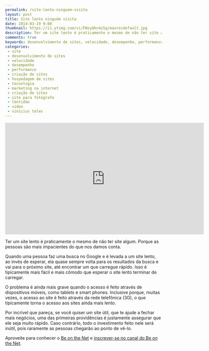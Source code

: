 ```yaml
---
permalink: /site-lento-ninguem-visita
layout: post
title: Site lento ninguém visita
date: 2014-03-19 9:00
thumbnail: https://i1.ytimg.com/vi/FWzyQkn4z5g/maxresdefault.jpg
description: Ter um site lento é praticamente o mesmo de não ter site algum. Porque as pessoas são mais impacientes do que nos damos conta.
comments: true
keywords: desenvolvimento de sites, velocidade, desempenho, performance, criação de sites, hospedagem de sites, tecnologia, marketing na internet, site, criação de sites, site para forógrafo, video, vinícius teles, lentidão
categories: 
 - site
 - desenvolvimento de sites
 - velocidade
 - desempenho
 - performance
 - criação de sites
 - hospedagem de sites
 - tecnologia
 - marketing na internet
 - criação de sites
 - site para fotógrafo
 - lentidão
 - video
 - vinícius teles
---
```

<iframe width="640" height="360" src="http://www.youtube.com/embed/FWzyQkn4z5g" frameborder="0" allowfullscreen></iframe>

Ter um site lento é praticamente o mesmo de não ter site algum. Porque as pessoas são mais impacientes do que nos damos conta.

Quando uma pessoa faz uma busca no Google e é levada a um site lento, ao invés de esperar, ela quase sempre volta para os resultados da busca e vai para o próximo site, até encontrar um que carregue rápido. Isso é tipicamente mais fácil e mais cômodo que esperar o site lento terminar de carregar.

O problema é ainda mais grave quando o acesso é feito através de dispositivos móveis, como tablets e smart phones. Inclusive porque, muitas vezes, o acesso ao site é feito através da rede telefônica (3G), o que tipicamente torna o acesso aos sites ainda mais lento.

Por incrível que pareça, se você quiser um site útil, que te ajude a fechar mais negócios, uma das primeiras providências é justamente assegurar que ele seja muito rápido. Caso contrário, todo o investimento feito nele será inútil, pois raramente as pessoas chegarão ao ponto de vê-lo.

Aproveite para conhecer o [Be on the Net][1] e [inscrever-se no canal do Be on the Net][2].

[1]: http://beonthe.net
[2]: http://www.youtube.com/subscription_center?add_user=beonthenetTV
[3]: http://beonthe.net/criar_site/videos/youtube/jHhbV0pa614#subnavigation
